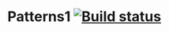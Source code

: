 # Patterns1 [![Build status](https://ci.appveyor.com/api/projects/status/ct27fb816y0a1ytp?svg=true)](https://ci.appveyor.com/project/Ihtiyar91/patterns1)
